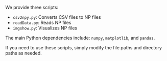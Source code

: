 We provide three scripts:

- `csv2npy.py`: Converts CSV files to NP files
- `readData.py`: Reads NP files
- `imgshow.py`: Visualizes NP files

The main Python dependencies include: `numpy`, `matplotlib`, and `pandas`.

If you need to use these scripts, simply modify the file paths and directory paths as needed.
